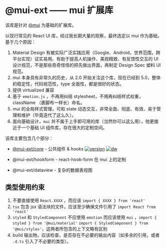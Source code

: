 # @mui-ext —— mui 扩展库

该库是针对 [@mui](https://mui.com/) 为基础的扩展库。

以现行常见的 React UI 库，经过我长期大量的观察，最终选定以 mui 作为基础，基于几个原因：

1. Material Design 有被实际广泛实践应用（Google、Android，世界范围，跨平台实现）证实易用、有助于提高人机操作、美观精致、有反馈性交互的 UI 设计规范，不是那些奇奇怪怪的把先做出界面，再制定 Design Spec 塑料 UI 规范。
2. mui 本身具有非常久的历史，从 2.0 开始关注这个库，现在已经到 5.0，整体的稳定性，代码规范性，type 全面性，都是很好的状态。
3. 提供 virtualized 兼容
4. 基于 `emotion.js` ，不再用纠结 stylesheet，不用再纠结样式权重，className （裹脚布一样长）命名。
5. mui 的全局样式管理，可和 state 动态交互，非常全面、彻底、有效、易于管理和维护（毕竟迭代了这么久）。
6. 面向基础设计，`mui` 并不属于上手即可用的库（当然你可以这么用），他更接近于一个基础 UI 组件库，存在很大的定制空间。

该库主要包含几个部分：

- [@mui-ext/core](packages/core/README.md) - 公共组件 & hooks [![version](https://img.shields.io/npm/v/@mui-ext/core?style=for-the-badge)](https://www.npmjs.com/package/@mui-ext/core) [![dw](https://img.shields.io/npm/dw/@mui-ext/core?style=for-the-badge)](https://www.npmjs.com/package/@mui-ext/core)

- @mui-ext/hookform - react-hook-form 在 mui 上的定制
- @mui-ext/dataview - 复杂的数据表视图

## 类型使用约束

1. 不要直接使用 `React.XXXX` ，而应该 `import { XXXX } from 'react'`
2. `tsx` 包含 jsx 语法块的文件，应该至少确保文件引用了 `import React from 'react'`
3. `styled` 和 `StyledComponent` 不应使用 `emotion` 而应该使用 `mui` ，`import { styled } from '@mui/material'` `import { StyledComponent } from '@mui/styles'`，这两者所包含的上下文略有区别
4. build 输出物，应该检查，是否存在不必要的输出内容（如多余的引用，或者 `.d.ts` 引入了不必要的类型）。
